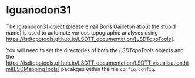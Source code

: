 # Iguanodon31

The Iguanodon31 object (please email Boris Gailleton about the stupid name) is used to automate various topographic analyses using https://lsdtopotools.github.io/LSDTT_documentation/[LSDTopoTools]. 

You will need to set the directories of both the *LSDTopoTools* objects and the https://lsdtopotools.github.io/LSDTT_documentation/LSDTT_visualisation.html[LSDMappingTools] pacakges within the file `config.config`. 
